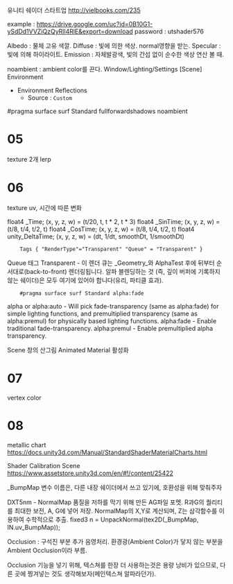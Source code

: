 유니티 쉐이더 스타트업
http://vielbooks.com/235

example : https://drive.google.com/uc?id=0B10G1-ySdDd1VVZiQzQyRll4RlE&export=download
password : utshader576



Albedo : 물체 고유 색깔.
Diffuse : 빛에 의한 색상. normal영향을 받는.
Specular : 빛에 의해 하이라이트.
Emission : 자체발광색, 빛의 간섭 없이 순수한 색상 연산 볼 때.


noambient : ambient color를 끈다.
Window/Lighting/Settings
[Scene]
Environment
 - Environment Reflections
   - Source : `Custom`

#pragma surface surf Standard fullforwardshadows noambient

# 05
texture 2개 lerp

# 06
texture uv, 시간에 따른 변화

float4 _Time; (x, y, z, w) = (t/20, t, t * 2, t * 3)
float4 _SinTime; (x, y, z, w) = (t/8, t/4, t/2, t)
float4 _CosTime; (x, y, z, w) = (t/8, t/4, t/2, t)
float4 unity_DeltaTime; (x, y, z, w) = (dt, 1/dt, smoothDt, 1/smoothDt)


		Tags { "RenderType"="Transparent" "Queue" = "Transparent" }

Queue 태그
Transparent - 이 렌더 큐는 _Geometry_와 AlphaTest 후에 뒤부터 순서대로(back-to-front) 렌더링됩니다. 알파 블렌딩하는 것 (즉, 깊이 버퍼에 기록하지 않는 쉐이더)은 모두 여기에 있어야 합니다(유리, 파티클 효과).


		#pragma surface surf Standard alpha:fade

alpha or alpha:auto - Will pick fade-transparency (same as alpha:fade) for simple lighting functions, and premultiplied transparency (same as alpha:premul) for physically based lighting functions.
alpha:fade - Enable traditional fade-transparency.
alpha:premul - Enable premultiplied alpha transparency.

Scene 창의 산그림 Animated Material 활성화

# 07
vertex color

# 08
metallic chart
https://docs.unity3d.com/Manual/StandardShaderMaterialCharts.html


Shader Calibration Scene
https://www.assetstore.unity3d.com/en/#!/content/25422


_BumpMap 변수 이름은, 다른 내장 쉐이더에서 쓰고 있기에, 호환성을 위해 맞춰주자


DXT5nm - NormalMap 품질을 저하를 막기 위해 만든 AG파일 포멧.
R과G의 퀄리티를 최대한 보전, A, G에 넣어 저장.
NormalMap의 X,Y로 계산되며, Z는 삼각함수를 이용하여 수학적으로 추출.
fixed3 n = UnpackNormal(tex2D(_BumpMap, IN.uv_BumpMap));


Occlusion : 구석진 부분 추가 음영처리.
환경광(Ambient Color)가 닿지 않는 부분을 Ambient Occlusion이라 부름.

Occlusion 기능을 넣기 위해, 텍스쳐를 한장 더 사용하는것은 용량 낭비가 있으므로, 다른 곳에 찡겨넣는 것도 생각해보자(메인텍스쳐 알파라던가).
